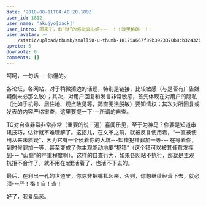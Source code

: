 ```yaml
---
date: '2018-08-11T04:40:20.189Z'
user_id: 1812
user_name: 'akujyo[back]'
user_intro: 回来了，出“狱”的感觉真心好~~~！！！浪里格朗！！！
user_avatar: >-
    /static/upload/thumb/small50-u-thumb-18125a667f89b3923370b8cb32432bf1cb6c5a28e0f2.png
upvote: 5
downvote: 0
comments: []
---
```


呵呵，一句话--- 你懂的。

各论坛，各网站，对于稍微擦边的话题，特别是链接，比较敏感（与是否有广告嫌疑倒未必那么敏）；其次，对用户回复和发言非常敏感，首先体现在对用户的隐私（比如手机号、居住地、观点政见等，简直无法脱敏）要知情权；其次对所回复或发表的内容严格审查，这里要提一下---所谓的自查。

TG对自查非常非常非常（重要的说三遍）喜闻乐见，至于为神马？你要是知道审讯技巧，估计就不难理解了。这招儿，在文革之前，就被反复使用着，“一直被使用从来未质疑”，因为它有一个侯着你的大坑---知错犯错罪加一等--- 在等着你，到时候罪加一等，甚至变成了你主观能动地要“犯错”（这个错可以被其任意发挥到--- “山巅”的严重程度啊）。这样的自查行为，如果各网站不执行，那就是主观抗拒不合作了，就不用在q里活着了，也活不下去的。

最后，在利出一孔的世道里，你除非把嘴扎起来，否则，你想继续经营下去，就必须---严！格！自！查！

好了，我爱品葱。
